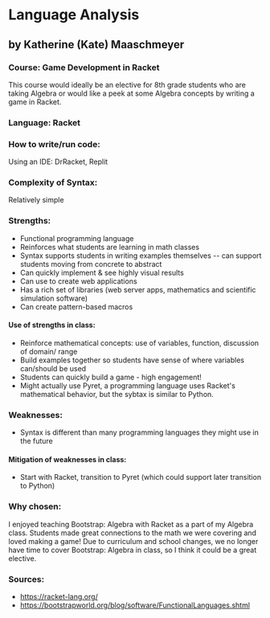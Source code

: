 # Language Analysis

## by Katherine (Kate) Maaschmeyer

### Course: Game Development in Racket
This course would ideally be an elective for 8th grade students who are taking Algebra or would like a peek at some Algebra concepts by writing a game in Racket.

### Language: Racket

### How to write/run code: 
Using an IDE: DrRacket, Replit

### Complexity of Syntax:
Relatively simple

### Strengths:  
* Functional programming language
* Reinforces what students are learning in math classes
* Syntax supports students in writing examples themselves -- can support students moving from concrete to abstract
* Can quickly implement & see highly visual results
* Can use to create web applications
* Has a rich set of libraries (web server apps,  mathematics and scientific simulation software)
* Can create pattern-based macros

  
#### Use of strengths in class:
* Reinforce mathematical concepts: use of variables, function, discussion of domain/ range
* Build examples together so students have sense of where variables can/should be used
* Students can quickly build a game - high engagement!
* Might actually use Pyret, a programming language uses Racket's mathematical behavior, but the sybtax is similar to Python.

### Weaknesses:
* Syntax is different than many programming languages they might use in the future


#### Mitigation of weaknesses in class:
* Start with Racket, transition to Pyret (which could support later transition to Python)

### Why chosen: 
I enjoyed teaching Bootstrap: Algebra with Racket as a part of my Algebra class.  Students made great connections to the math we were covering and loved making a game!  Due to curriculum and school changes, we no longer have time to cover Bootstrap: Algebra in class, so I think it could be a great elective.  

### Sources:
* https://racket-lang.org/
* https://bootstrapworld.org/blog/software/FunctionalLanguages.shtml
